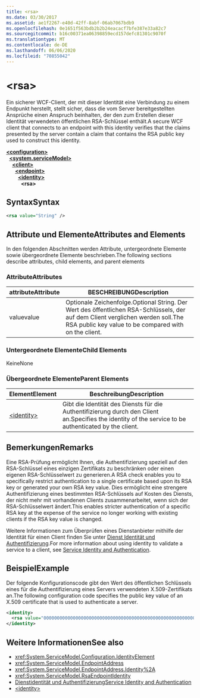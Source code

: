 ```yaml
---
title: <rsa>
ms.date: 03/30/2017
ms.assetid: ae1f2267-e40d-42ff-8abf-06ab7067bdb9
ms.openlocfilehash: 0e1651f563bdb2b2b24eacacf7bfe387e33a82c7
ms.sourcegitcommit: b16c00371ea06398859ecd157defc81301c9070f
ms.translationtype: MT
ms.contentlocale: de-DE
ms.lasthandoff: 06/06/2020
ms.locfileid: "70855042"
---
```

# \<rsa>
<span data-ttu-id="cba27-101">Ein sicherer WCF-Client, der mit dieser Identität eine Verbindung zu einem Endpunkt herstellt, stellt sicher, dass die vom Server bereitgestellten Ansprüche einen Anspruch beinhalten, der den zum Erstellen dieser Identität verwendeten öffentlichen RSA-Schlüssel enthält.</span><span class="sxs-lookup"><span data-stu-id="cba27-101">A secure WCF client that connects to an endpoint with this identity verifies that the claims presented by the server contain a claim that contains the RSA public key used to construct this identity.</span></span>  
  
[**\<configuration>**](../configuration-element.md)\
&nbsp;&nbsp;[**\<system.serviceModel>**](system-servicemodel.md)\
&nbsp;&nbsp;&nbsp;&nbsp;[**\<client>**](client.md)\
&nbsp;&nbsp;&nbsp;&nbsp;&nbsp;&nbsp;[**\<endpoint>**](endpoint-of-client.md)\
&nbsp;&nbsp;&nbsp;&nbsp;&nbsp;&nbsp;&nbsp;&nbsp;[**\<identity>**](identity.md)\
&nbsp;&nbsp;&nbsp;&nbsp;&nbsp;&nbsp;&nbsp;&nbsp;&nbsp;&nbsp;**\<rsa>**  
  
## <a name="syntax"></a><span data-ttu-id="cba27-102">Syntax</span><span class="sxs-lookup"><span data-stu-id="cba27-102">Syntax</span></span>  
  
```xml  
<rsa value="String" />
```  
  
## <a name="attributes-and-elements"></a><span data-ttu-id="cba27-103">Attribute und Elemente</span><span class="sxs-lookup"><span data-stu-id="cba27-103">Attributes and Elements</span></span>  
 <span data-ttu-id="cba27-104">In den folgenden Abschnitten werden Attribute, untergeordnete Elemente sowie übergeordnete Elemente beschrieben.</span><span class="sxs-lookup"><span data-stu-id="cba27-104">The following sections describe attributes, child elements, and parent elements</span></span>  
  
### <a name="attributes"></a><span data-ttu-id="cba27-105">Attribute</span><span class="sxs-lookup"><span data-stu-id="cba27-105">Attributes</span></span>  
  
|<span data-ttu-id="cba27-106">attribute</span><span class="sxs-lookup"><span data-stu-id="cba27-106">Attribute</span></span>|<span data-ttu-id="cba27-107">BESCHREIBUNG</span><span class="sxs-lookup"><span data-stu-id="cba27-107">Description</span></span>|  
|---------------|-----------------|  
|<span data-ttu-id="cba27-108">value</span><span class="sxs-lookup"><span data-stu-id="cba27-108">value</span></span>|<span data-ttu-id="cba27-109">Optionale Zeichenfolge.</span><span class="sxs-lookup"><span data-stu-id="cba27-109">Optional String.</span></span> <span data-ttu-id="cba27-110">Der Wert des öffentlichen RSA-Schlüssels, der auf dem Client verglichen werden soll.</span><span class="sxs-lookup"><span data-stu-id="cba27-110">The RSA public key value to be compared with on the client.</span></span>|  
  
### <a name="child-elements"></a><span data-ttu-id="cba27-111">Untergeordnete Elemente</span><span class="sxs-lookup"><span data-stu-id="cba27-111">Child Elements</span></span>  
 <span data-ttu-id="cba27-112">Keine</span><span class="sxs-lookup"><span data-stu-id="cba27-112">None</span></span>  
  
### <a name="parent-elements"></a><span data-ttu-id="cba27-113">Übergeordnete Elemente</span><span class="sxs-lookup"><span data-stu-id="cba27-113">Parent Elements</span></span>  
  
|<span data-ttu-id="cba27-114">Element</span><span class="sxs-lookup"><span data-stu-id="cba27-114">Element</span></span>|<span data-ttu-id="cba27-115">Beschreibung</span><span class="sxs-lookup"><span data-stu-id="cba27-115">Description</span></span>|  
|-------------|-----------------|  
|[\<identity>](identity.md)|<span data-ttu-id="cba27-116">Gibt die Identität des Diensts für die Authentifizierung durch den Client an.</span><span class="sxs-lookup"><span data-stu-id="cba27-116">Specifies the identity of the service to be authenticated by the client.</span></span>|  
  
## <a name="remarks"></a><span data-ttu-id="cba27-117">Bemerkungen</span><span class="sxs-lookup"><span data-stu-id="cba27-117">Remarks</span></span>  
 <span data-ttu-id="cba27-118">Eine RSA-Prüfung ermöglicht Ihnen, die Authentifizierung speziell auf den RSA-Schlüssel eines einzigen Zertifikats zu beschränken oder einen eigenen RSA-Schlüsselwert zu generieren.</span><span class="sxs-lookup"><span data-stu-id="cba27-118">A RSA check enables you to specifically restrict authentication to a single certificate based upon its RSA key or generated your own RSA key value.</span></span> <span data-ttu-id="cba27-119">Dies ermöglicht eine strengere Authentifizierung eines bestimmten RSA-Schlüssels auf Kosten des Diensts, der nicht mehr mit vorhandenen Clients zusammenarbeitet, wenn sich der RSA-Schlüsselwert ändert.</span><span class="sxs-lookup"><span data-stu-id="cba27-119">This enables stricter authentication of a specific RSA key at the expense of the service no longer working with existing clients if the RSA key value is changed.</span></span>  
  
 <span data-ttu-id="cba27-120">Weitere Informationen zum Überprüfen eines Dienstanbieter mithilfe der Identität für einen Client finden Sie unter [Dienst Identität und Authentifizierung](../../../wcf/feature-details/service-identity-and-authentication.md).</span><span class="sxs-lookup"><span data-stu-id="cba27-120">For more information about using identity to validate a service to a client, see [Service Identity and Authentication](../../../wcf/feature-details/service-identity-and-authentication.md).</span></span>  
  
## <a name="example"></a><span data-ttu-id="cba27-121">Beispiel</span><span class="sxs-lookup"><span data-stu-id="cba27-121">Example</span></span>  
 <span data-ttu-id="cba27-122">Der folgende Konfigurationscode gibt den Wert des öffentlichen Schlüssels eines für die Authentifizierung eines Servers verwendeten X.509-Zertifikats an.</span><span class="sxs-lookup"><span data-stu-id="cba27-122">The following configuration code specifies the public key value of an X.509 certificate that is used to authenticate a server.</span></span>  
  
```xml  
<identity>
  <rsa value="0000000000000000000000000000000000000000000000000000000000000000000000000000000000000000000000000000000000000000000000000000000000000000000000000000000000000000000000000000000000000000000000000000000000000000000000000000000000000000000000000000000000000000000000000000000000000000" />
</identity>
```  
  
## <a name="see-also"></a><span data-ttu-id="cba27-123">Weitere Informationen</span><span class="sxs-lookup"><span data-stu-id="cba27-123">See also</span></span>

- <xref:System.ServiceModel.Configuration.IdentityElement>
- <xref:System.ServiceModel.EndpointAddress>
- <xref:System.ServiceModel.EndpointAddress.Identity%2A>
- <xref:System.ServiceModel.RsaEndpointIdentity>
- [<span data-ttu-id="cba27-124">Dienstidentität und Authentifizierung</span><span class="sxs-lookup"><span data-stu-id="cba27-124">Service Identity and Authentication</span></span>](../../../wcf/feature-details/service-identity-and-authentication.md)
- [\<identity>](identity.md)

